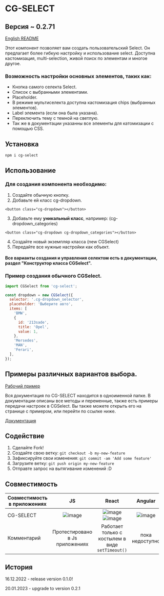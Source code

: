 # CG-SELECT

## Версия ~ 0.2.71

<a href="https://github.com/apuc/cg-select/blob/main/README.md">English README</a>

Этот компонент позволяет вам создать пользовательский Select. Он предлагает более гибкую настройку и использование select.
Доступна кастомизация, multi-selection, живой поиск по элементам и многое другое.

### Возможность настройки основных элементов, таких как:

- Кнопка самого селекта Select.
- Список с выбранными элементами.
- Placeholder.
- В режиме мультиселекта доступна кастомизация chips (выбранных элементов).
- Label элемента (если она была указана).
- Переключить тему с темной на светлую.
- Так же в документации указанны все элементы для катомизации с помощью CSS.

## Установка

```
npm i cg-select
```

## Использование

### Для создания компонента необходимо:

1. Создайте обычную кнопку.
2. Добавьте ей класс cg-dropdown.

```
<button class="cg-dropdown"></button>
```

3. Добавьте ему **уникальный класс**,
   например: (cg-dropdown_categories)

```
<button class="cg-dropdown cg-dropdown_categories"></button>
```

4. Создайте новый экземпляр класса (new CGSelect)
5. Передайте все нужные настройки как объект.

#### Все варианты создания и управления селектом есть в документации, раздел "Конструктор класса CGSelect".

### Пример создания обычного CGSelect.

```javascript
import CGSelect from 'cg-select';

const dropdown = new CGSelect({
  selector: '.cg-dropdown_selector',
  placeholder: 'Выберите авто',
  items: [
    'BMW',
    {
      id: '213sade',
      title: 'Opel',
      value: 1,
    },
    'Mersedes',
    'MAN',
    'Ferari',
  ],
});
```

## Примеры различных вариантов выбора.

<a href="https://cg-select.itguild.info/">Рабочий пример</a>

Вся документация по CG-SELECT находится в одноименной папке. В документации описаны все методы и переменные, также есть примеры передачи настроек в CGSelect. Вы также можете открыть его на странице с примером, или перейти по ссылке ниже.

<a href="https://cg-select.itguild.info/up_/documentation/index.html">Документация</a>

## Содействие

1. Сделайте Fork!
2. Создайте свою ветку: `git checkout -b my-new-feature`
3. Зафиксируйте свои изменения: `git commit -am 'Add some feature'`
4. Загрузите ветку: `git push origin my-new-feature`
5. Отправте запрос на вытягивание изменений :D

## Совместимость

| Совместимость в приложениях |                                    JS                                    |                                                                      React                                                                       |                                 Angular                                 |                                   Vue                                   |
| --------------------------- | :----------------------------------------------------------------------: | :----------------------------------------------------------------------------------------------------------------------------------------------: | :---------------------------------------------------------------------: | :---------------------------------------------------------------------: |
| CG-SELECT                   | ![image](https://github.com/apuc/cg-select/blob/main/src/images/yes.png) | ![image](https://github.com/apuc/cg-select/blob/main/src/images/yes.png) ![image](https://github.com/apuc/cg-select/blob/main/src/images/no.png) | ![image](https://github.com/apuc/cg-select/blob/main/src/images/no.png) | ![image](https://github.com/apuc/cg-select/blob/main/src/images/no.png) |
| Комментарий                 |                     Протестировано в Js приложениях                      |                                                 Работает только с костылем в виде `setTimeout()`                                                 |                             пока недоступно                             |                             пока недоступно                             |

## История

16.12.2022 - release version 0.1.0!

20.01.2023 - upgrade to version 0.2.1
